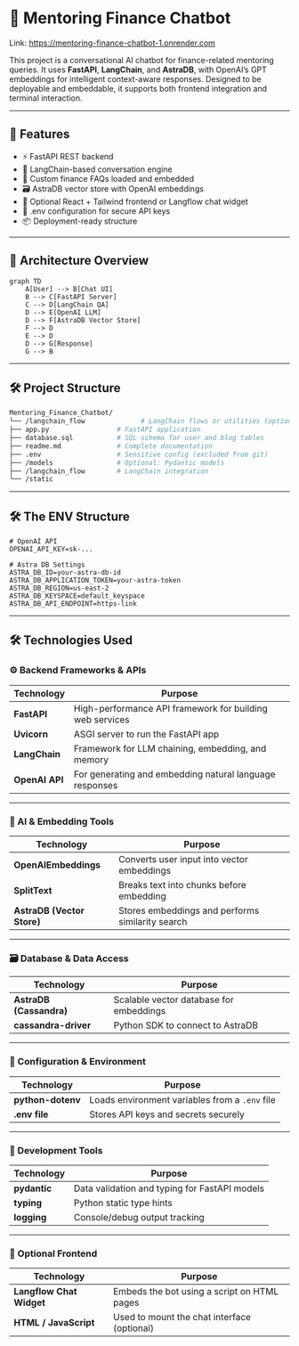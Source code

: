 # 🧠 Mentoring Finance Chatbot 
Link: https://mentoring-finance-chatbot-1.onrender.com

This project is a conversational AI chatbot for finance-related mentoring queries. It uses **FastAPI**, **LangChain**, and **AstraDB**, with OpenAI’s GPT embeddings for intelligent context-aware responses. Designed to be deployable and embeddable, it supports both frontend integration and terminal interaction.

---

## 🚀 Features

- ⚡ FastAPI REST backend
- 🧠 LangChain-based conversation engine
- 📄 Custom finance FAQs loaded and embedded
- 🗃️ AstraDB vector store with OpenAI embeddings
- 🧾 Optional React + Tailwind frontend or Langflow chat widget
- 🔐 .env configuration for secure API keys
- 📦 Deployment-ready structure

---

## 🧩 Architecture Overview

```mermaid
graph TD
    A[User] --> B[Chat UI]
    B --> C[FastAPI Server]
    C --> D[LangChain QA]
    D --> E[OpenAI LLM]
    D --> F[AstraDB Vector Store]
    F --> D
    E --> D
    D --> G[Response]
    G --> B
```
---
## 🛠️ Project Structure
``` bash
Mentoring_Finance_Chatbot/
└── /langchain_flow              # LangChain flows or utilities (optional)/
├── app.py                 # FastAPI application
├── database.sql           # SQL schema for user and blog tables
├── readme.md              # Complete documentation
├── .env                   # Sensitive config (excluded from git)
├── /models                # Optional: Pydantic models
├── /langchain_flow        # LangChain integration
└── /static                
```
---

## 🛠️ The ENV Structure

```env
# OpenAI API
OPENAI_API_KEY=sk-...

# Astra DB Settings
ASTRA_DB_ID=your-astra-db-id
ASTRA_DB_APPLICATION_TOKEN=your-astra-token
ASTRA_DB_REGION=us-east-2
ASTRA_DB_KEYSPACE=default_keyspace
ASTRA_DB_API_ENDPOINT=https-link
```
---

## 🛠️ Technologies Used

### ⚙️ Backend Frameworks & APIs

| Technology    | Purpose                                                  |
|---------------|-----------------------------------------------------------|
| **FastAPI**   | High-performance API framework for building web services |
| **Uvicorn**   | ASGI server to run the FastAPI app                        |
| **LangChain** | Framework for LLM chaining, embedding, and memory        |
| **OpenAI API**| For generating and embedding natural language responses  |

---

### 🧠 AI & Embedding Tools

| Technology              | Purpose                                                |
|-------------------------|--------------------------------------------------------|
| **OpenAIEmbeddings**    | Converts user input into vector embeddings             |
| **SplitText**           | Breaks text into chunks before embedding               |
| **AstraDB (Vector Store)** | Stores embeddings and performs similarity search   |

---

### 🗃️ Database & Data Access

| Technology            | Purpose                                         |
|------------------------|-------------------------------------------------|
| **AstraDB (Cassandra)**| Scalable vector database for embeddings        |
| **cassandra-driver**   | Python SDK to connect to AstraDB               |

---

### 🔐 Configuration & Environment

| Technology        | Purpose                                             |
|-------------------|-----------------------------------------------------|
| **python-dotenv** | Loads environment variables from a `.env` file      |
| **.env file**     | Stores API keys and secrets securely                |

---

### 🧪 Development Tools

| Technology   | Purpose                                             |
|--------------|-----------------------------------------------------|
| **pydantic** | Data validation and typing for FastAPI models       |
| **typing**   | Python static type hints                            |
| **logging**  | Console/debug output tracking                       |

---

### 💬 Optional Frontend

| Technology               | Purpose                                                  |
|--------------------------|----------------------------------------------------------|
| **Langflow Chat Widget** | Embeds the bot using a script on HTML pages              |
| **HTML / JavaScript**    | Used to mount the chat interface (optional)              |

